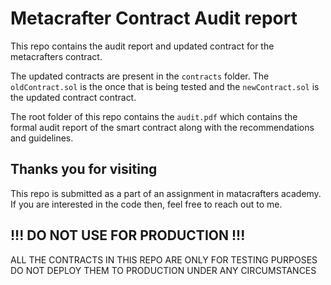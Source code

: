 # Metacrafter Contract Audit report

This repo contains the audit report and updated contract for the metacrafters contract.

The updated contracts are present in the `contracts` folder. The `oldContract.sol` is the once that is being tested and the `newContract.sol` is the updated contract contract.

The root folder of this repo contains the `audit.pdf` which contains the formal audit report of the smart contract along with the recommendations and guidelines.

## Thanks you for visiting

This repo is submitted as a part of an assignment in matacrafters academy. If you are interested in the code then, feel free to reach out to me.

## !!! DO NOT USE FOR PRODUCTION !!!

ALL THE CONTRACTS IN THIS REPO ARE ONLY FOR TESTING PURPOSES DO NOT DEPLOY THEM TO PRODUCTION UNDER ANY CIRCUMSTANCES

